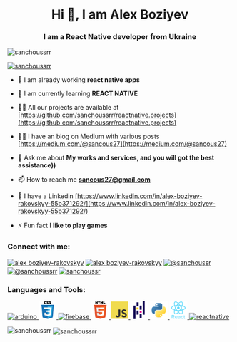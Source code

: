 <h1 align="center">Hi 👋, I am Alex Boziyev</h1>
<h3 align="center">I am a React Native developer from Ukraine</h3>

<p align="left"> <img src="https://komarev.com/ghpvc/?username=sanchoussrr&label=Profile%20views&color=0e75b6&style=flat" alt="sanchoussrr" /> </p>

<p align="left"> <a href="https://github.com/ryo-ma/github-profile-trophy"><img src="https://github-profile-trophy.vercel.app/?username=sanchoussrr" alt="sanchoussrr" /></a> </p>

- 🔭 I am already working **react native apps**

- 🌱 I am currently learning **REACT NATIVE**

- 👨‍💻 All our projects are available at [https://github.com/sanchoussrr/reactnative.projects](https://github.com/sanchoussrr/reactnative.projects)

- 👨‍💻 I have an blog on Medium with various posts [https://medium.com/@sancous27](https://medium.com/@sancous27)

- 💬 Ask me about **My works and services, and you will got the best assistance))**

- 📫 How to reach me **sancous27@gmail.com**

- 🌱 I have a Linkedin [https://www.linkedin.com/in/alex-boziyev-rakovskyy-55b371292/](https://www.linkedin.com/in/alex-boziyev-rakovskyy-55b371292/)

- ⚡ Fun fact **I like to play games**

<h3 align="left">Connect with me:</h3>
<p align="left">
<a href="https://linkedin.com/in/alex boziyev-rakovskyy" target="blank"><img align="center" src="https://raw.githubusercontent.com/rahuldkjain/github-profile-readme-generator/master/src/images/icons/Social/linked-in-alt.svg" alt="alex boziyev-rakovskyy" height="30" width="40" /></a>
<a href="https://fb.com/alex boziyev-rakovskyy" target="blank"><img align="center" src="https://raw.githubusercontent.com/rahuldkjain/github-profile-readme-generator/master/src/images/icons/Social/facebook.svg" alt="alex boziyev-rakovskyy" height="30" width="40" /></a>
<a href="https://instagram.com/@sanchoussr" target="blank"><img align="center" src="https://raw.githubusercontent.com/rahuldkjain/github-profile-readme-generator/master/src/images/icons/Social/instagram.svg" alt="@sanchoussr" height="30" width="40" /></a>
<a href="https://medium.com/@sanchoussrr" target="blank"><img align="center" src="https://raw.githubusercontent.com/rahuldkjain/github-profile-readme-generator/master/src/images/icons/Social/medium.svg" alt="@sanchoussrr" height="30" width="40" /></a>
<a href="https://discord.gg/sanchoussr" target="blank"><img align="center" src="https://raw.githubusercontent.com/rahuldkjain/github-profile-readme-generator/master/src/images/icons/Social/discord.svg" alt="sanchoussr" height="30" width="40" /></a>
</p>

<h3 align="left">Languages and Tools:</h3>
<p align="left"> <a href="https://www.arduino.cc/" target="_blank" rel="noreferrer"> <img src="https://cdn.worldvectorlogo.com/logos/arduino-1.svg" alt="arduino" width="40" height="40"/> </a> <a href="https://www.w3schools.com/css/" target="_blank" rel="noreferrer"> <img src="https://raw.githubusercontent.com/devicons/devicon/master/icons/css3/css3-original-wordmark.svg" alt="css3" width="40" height="40"/> </a> <a href="https://firebase.google.com/" target="_blank" rel="noreferrer"> <img src="https://www.vectorlogo.zone/logos/firebase/firebase-icon.svg" alt="firebase" width="40" height="40"/> </a> <a href="https://www.w3.org/html/" target="_blank" rel="noreferrer"> <img src="https://raw.githubusercontent.com/devicons/devicon/master/icons/html5/html5-original-wordmark.svg" alt="html5" width="40" height="40"/> </a> <a href="https://developer.mozilla.org/en-US/docs/Web/JavaScript" target="_blank" rel="noreferrer"> <img src="https://raw.githubusercontent.com/devicons/devicon/master/icons/javascript/javascript-original.svg" alt="javascript" width="40" height="40"/> </a> <a href="https://pandas.pydata.org/" target="_blank" rel="noreferrer"> <img src="https://raw.githubusercontent.com/devicons/devicon/2ae2a900d2f041da66e950e4d48052658d850630/icons/pandas/pandas-original.svg" alt="pandas" width="40" height="40"/> </a> <a href="https://www.python.org" target="_blank" rel="noreferrer"> <img src="https://raw.githubusercontent.com/devicons/devicon/master/icons/python/python-original.svg" alt="python" width="40" height="40"/> </a> <a href="https://reactjs.org/" target="_blank" rel="noreferrer"> <img src="https://raw.githubusercontent.com/devicons/devicon/master/icons/react/react-original-wordmark.svg" alt="react" width="40" height="40"/> </a> <a href="https://reactnative.dev/" target="_blank" rel="noreferrer"> <img src="https://reactnative.dev/img/header_logo.svg" alt="reactnative" width="40" height="40"/> </a> </p>

<p><img align="left" src="https://github-readme-stats.vercel.app/api/top-langs?username=sanchoussrr&show_icons=true&locale=en&layout=compact" alt="sanchoussrr" /></p>

<p>&nbsp;<img align="center" src="https://github-readme-stats.vercel.app/api?username=sanchoussrr&show_icons=true&locale=en" alt="sanchoussrr" /></p>

